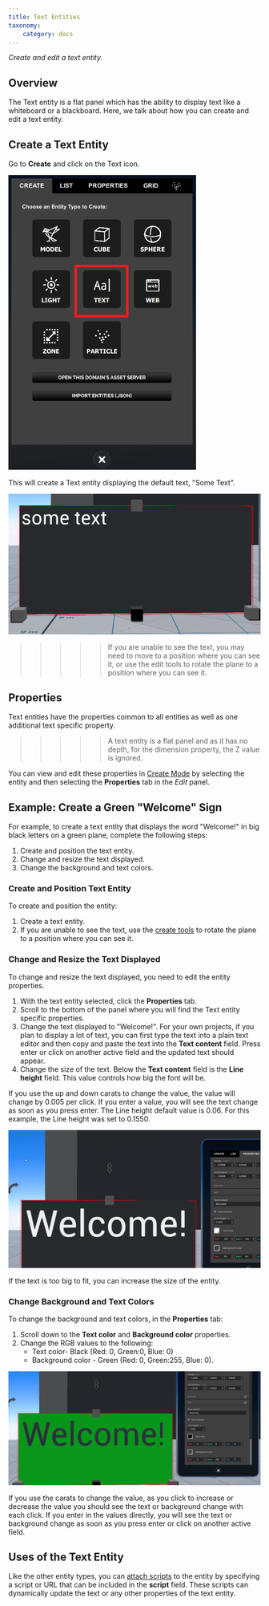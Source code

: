 ```yaml
---
title: Text Entities
taxonomy:
    category: docs
---
```


*Create and edit a text entity.*

## Overview

The Text entity is a flat panel which has the ability to display text like a whiteboard or a blackboard. Here, we talk about how you can create and edit a text entity.

## Create a Text Entity

Go to **Create** and click on the Text icon.

![](create-button-open.PNG)

This will create a Text entity displaying the default text, "Some Text".

![](some-text.PNG)

> > > > > If you are unable to see the text, you may need to move to a position where you can see it, or use the edit tools to rotate the plane to a position where you can see it.

## Properties

Text entities have the properties common to all entities as well as one additional text specific property.

> > > > > A text entity is a flat panel and as it has no depth, for the dimension property, the Z value is ignored.

You can view and edit these properties in [Create Mode](../create-mode) by selecting the entity and then selecting the **Properties** tab in the *Edit* panel.

## Example: Create a Green "Welcome" Sign

For example, to create a text entity that displays the word "Welcome!" in big black letters on a green plane, complete the following steps:

1. Create and position the text entity.
2. Change and resize the text displayed.
3. Change the background and text colors.

### Create and Position Text Entity

To create and position the entity:

1. Create a text entity.
2. If you are unable to see the text, use the [create tools](../create-mode) to rotate the plane to a position where you can see it.

### Change and Resize the Text Displayed

To change and resize the text displayed, you need to edit the entity properties.

1. With the text entity selected, click the **Properties** tab.
2. Scroll to the bottom of the panel where you will find the Text entity specific properties.
3. Change the text displayed to "Welcome!". For your own projects, if you plan to display a lot of text, you can first type the text into a plain text editor and then copy and paste the text into the **Text content** field. Press enter or click on another active field and the updated text should appear.
4. Change the size of the text. Below the **Text content** field is the **Line height** field. This value controls how big the font will be.

If you use the up and down carats to change the value, the value will change by 0.005 per click. If you enter a value, you will see the text change as soon as you press enter. The Line height default value is 0.06. For this example, the Line height was set to 0.1550.

![](welcome-text.PNG)

If the text is too big to fit, you can increase the size of the entity.

### Change Background and Text Colors

To change the background and text colors, in the **Properties** tab:

1. Scroll down to the **Text color** and **Background color** properties.
2. Change the RGB values to the following:
   - Text color- Black (Red: 0, Green:0, Blue: 0)
   - Background color - Green (Red: 0, Green:255, Blue: 0).

![](welcome-green.PNG)

If you use the carats to change the value, as you click to increase or decrease the value you should see the text or background change with each click. If you enter in the values directly, you will see the text or background change as soon as you press enter or click on another active field.

## Uses of the Text Entity

Like the other entity types, you can [attach scripts](../../all-about-scripting/attach-entity-scripts) to the entity by specifying a script or URL that can be included in the **script** field. These scripts can dynamically update the text or any other properties of the text entity.
